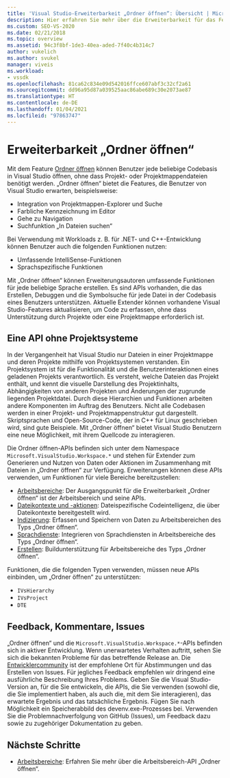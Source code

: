 ```yaml
---
title: 'Visual Studio-Erweiterbarkeit „Ordner öffnen“: Übersicht | Microsoft-Dokumentation'
description: Hier erfahren Sie mehr über die Erweiterbarkeit für das Feature „Ordner öffnen“. Mit diesem Feature können Benutzer eine Codebasis in Visual Studio ohne Projekt- oder Projektmappendateien öffnen.
ms.custom: SEO-VS-2020
ms.date: 02/21/2018
ms.topic: overview
ms.assetid: 94c3f8bf-1de3-40ea-aded-7f40c4b314c7
author: vukelich
ms.author: svukel
manager: viveis
ms.workload:
- vssdk
ms.openlocfilehash: 81ca62c834e09d542016ffce607abf3c32cf2a61
ms.sourcegitcommit: dd96a95d87a039525aac86abe689c30e2073ae87
ms.translationtype: HT
ms.contentlocale: de-DE
ms.lasthandoff: 01/04/2021
ms.locfileid: "97863747"
---
```

# <a name="open-folder-extensibility"></a>Erweiterbarkeit „Ordner öffnen“

Mit dem Feature [Ordner öffnen](../ide/develop-code-in-visual-studio-without-projects-or-solutions.md) können Benutzer jede beliebige Codebasis in Visual Studio öffnen, ohne dass Projekt- oder Projektmappendateien benötigt werden. „Ordner öffnen“ bietet die Features, die Benutzer von Visual Studio erwarten, beispielsweise:

* Integration von Projektmappen-Explorer und Suche
* Farbliche Kennzeichnung im Editor
* Gehe zu Navigation
* Suchfunktion „In Dateien suchen“

Bei Verwendung mit Workloads z. B. für .NET- und C++-Entwicklung können Benutzer auch die folgenden Funktionen nutzen:

* Umfassende IntelliSense-Funktionen
* Sprachspezifische Funktionen

Mit „Ordner öffnen“ können Erweiterungsautoren umfassende Funktionen für jede beliebige Sprache erstellen. Es sind APIs vorhanden, die das Erstellen, Debuggen und die Symbolsuche für jede Datei in der Codebasis eines Benutzers unterstützen. Aktuelle Extender können vorhandene Visual Studio-Features aktualisieren, um Code zu erfassen, ohne dass Unterstützung durch Projekte oder eine Projektmappe erforderlich ist.

## <a name="an-api-without-project-systems"></a>Eine API ohne Projektsysteme

In der Vergangenheit hat Visual Studio nur Dateien in einer Projektmappe und deren Projekte mithilfe von Projektsystemen verstanden. Ein Projektsystem ist für die Funktionalität und die Benutzerinteraktionen eines geladenen Projekts verantwortlich. Es versteht, welche Dateien das Projekt enthält, und kennt die visuelle Darstellung des Projektinhalts, Abhängigkeiten von anderen Projekten und Änderungen der zugrunde liegenden Projektdatei. Durch diese Hierarchien und Funktionen arbeiten andere Komponenten im Auftrag des Benutzers. Nicht alle Codebasen werden in einer Projekt- und Projektmappenstruktur gut dargestellt. Skriptsprachen und Open-Source-Code, der in C++ für Linux geschrieben wird, sind gute Beispiele. Mit „Ordner öffnen“ bietet Visual Studio Benutzern eine neue Möglichkeit, mit ihrem Quellcode zu interagieren.

Die Ordner öffnen-APIs befinden sich unter dem Namespace `Microsoft.VisualStudio.Workspace.*` und stehen für Extender zum Generieren und Nutzen von Daten oder Aktionen im Zusammenhang mit Dateien in „Ordner öffnen“ zur Verfügung. Erweiterungen können diese APIs verwenden, um Funktionen für viele Bereiche bereitzustellen:

- [Arbeitsbereiche](workspaces.md): Der Ausgangspunkt für die Erweiterbarkeit „Ordner öffnen“ ist der Arbeitsbereich und seine APIs.
- [Dateikontexte und -aktionen](workspace-file-contexts.md): Dateispezifische Codeintelligenz, die über Dateikontexte bereitgestellt wird.
- [Indizierung](workspace-indexing.md): Erfassen und Speichern von Daten zu Arbeitsbereichen des Typs „Ordner öffnen“.
- [Sprachdienste](workspace-language-services.md): Integrieren von Sprachdiensten in Arbeitsbereiche des Typs „Ordner öffnen“.
- [Erstellen](workspace-build.md): Buildunterstützung für Arbeitsbereiche des Typs „Ordner öffnen“.

Funktionen, die die folgenden Typen verwenden, müssen neue APIs einbinden, um „Ordner öffnen“ zu unterstützen:

- `IVsHierarchy`
- `IVsProject`
- `DTE`

## <a name="feedback-comments-issues"></a>Feedback, Kommentare, Issues

„Ordner öffnen“ und die `Microsoft.VisualStudio.Workspace.*`-APIs befinden sich in aktiver Entwicklung. Wenn unerwartetes Verhalten auftritt, sehen Sie sich die bekannten Probleme für das betreffende Release an. Die [Entwicklercommunity](https://aka.ms/feedback/suggest?space=8) ist der empfohlene Ort für Abstimmungen und das Erstellen von Issues. Für jegliches Feedback empfehlen wir dringend eine ausführliche Beschreibung Ihres Problems. Geben Sie die Visual Studio-Version an, für die Sie entwickeln, die APIs, die Sie verwenden (sowohl die, die Sie implementiert haben, als auch die, mit dem Sie interagieren), das erwartete Ergebnis und das tatsächliche Ergebnis. Fügen Sie nach Möglichkeit ein Speicherabbild des devenv.exe-Prozesses bei. Verwenden Sie die Problemnachverfolgung von GitHub (Issues), um Feedback dazu sowie zu zugehöriger Dokumentation zu geben.

## <a name="next-steps"></a>Nächste Schritte

* [Arbeitsbereiche](workspaces.md): Erfahren Sie mehr über die Arbeitsbereich-API „Ordner öffnen“.